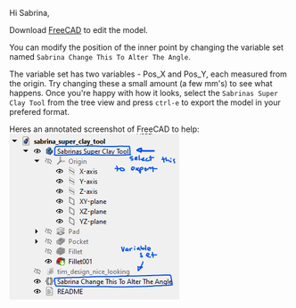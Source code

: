 Hi Sabrina,

Download [FreeCAD](https://www.freecad.org/downloads.php) to edit the model.

You can modify the position of the inner point by changing the variable set named `Sabrina Change This To Alter The Angle`.

The variable set has two variables - Pos_X and Pos_Y, each measured from the origin. Try changing these a small amount 
(a few mm's) to see what happens. Once you're happy with how it looks, select the `Sabrinas Super Clay Tool` from the tree
view and press `ctrl-e` to export the model in your prefered format.

Heres an annotated screenshot of FreeCAD to help:
![annotated\_freecad](annotated_freecad.png)

